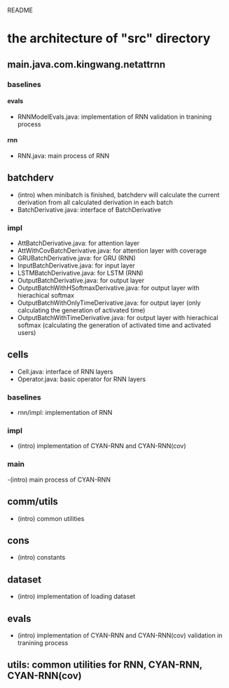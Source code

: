 README

# the architecture of "src" directory

## main.java.com.kingwang.netattrnn

### baselines
#### evals
- RNNModelEvals.java: implementation of RNN validation in tranining process
#### rnn
- RNN.java: main process of RNN

## batchderv
- (intro) when minibatch is finished, batchderv will calculate the current derivation from all calculated derivation in each batch
- BatchDerivative.java: interface of BatchDerivative
### impl
- AttBatchDerivative.java: for attention layer
- AttWithCovBatchDerivative.java: for attention layer with coverage
- GRUBatchDerivative.java: for GRU (RNN)
- InputBatchDerivative.java: for input layer
- LSTMBatchDerivative.java: for LSTM (RNN)
- OutputBatchDerivative.java: for output layer
- OutputBatchWithHSoftmaxDerivative.java: for output layer with hierachical softmax
- OutputBatchWithOnlyTimeDerivative.java: for output layer (only calculating the generation of activated time)
- OutputBatchWithTimeDerivative.java: for output layer with hierachical softmax (calculating the generation of activated time and activated users)

## cells
- Cell.java: interface of RNN layers
- Operator.java: basic operator for RNN layers
### baselines
- rnn/impl: implementation of RNN
### impl
- (intro) implementation of CYAN-RNN and CYAN-RNN(cov)
### main
-(intro) main process of CYAN-RNN

## comm/utils
- (intro) common utilities

## cons
- (intro) constants

## dataset
- (intro) implementation of loading dataset

## evals
- (intro) implementation of CYAN-RNN and CYAN-RNN(cov) validation in tranining process
 
## utils: common utilities for RNN, CYAN-RNN, CYAN-RNN(cov)

